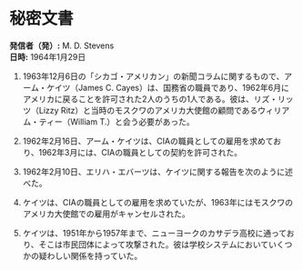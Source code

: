 # 秘密文書

**発信者（発）:** M. D. Stevens  
**日時:** 1964年1月29日  

1. 1963年12月6日の「シカゴ・アメリカン」の新聞コラムに関するもので、アーム・ケイツ（James C. Cayes）は、国務省の職員であり、1962年6月にアメリカに戻ることを許可された2人のうちの1人である。彼は、リズ・リッツ（Lizzy Ritz）と当時のモスクワのアメリカ大使館の顧問であるウィリアム・ティー（William T.）と会う必要があった。

2. 1962年2月16日、アーム・ケイツは、CIAの職員としての雇用を求めており、1962年3月には、CIAの職員としての契約を許可された。

3. 1962年2月10日、エリハ・エバーツは、ケイツに関する報告を次のように述べた。

4. ケイツは、CIAの職員としての雇用を求めていたが、1963年にはモスクワのアメリカ大使館での雇用がキャンセルされた。

5. ケイツは、1951年から1957年まで、ニューヨークのカサデラ高校に通っており、そこは市民団体によって攻撃された。彼は学校システムにおいていくつかの疑わしい関係を持っていた。
